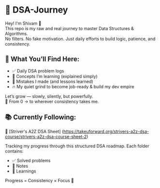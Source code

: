 # 🚀 DSA-Journey

Hey! I'm Shivam 👋  
This repo is my raw and real journey to master Data Structures & Algorithms.  
No filters. No fake motivation. Just daily efforts to build logic, patience, and consistency.

## 📘 What You’ll Find Here:
- ✅ Daily DSA problem logs  
- 🧠 Concepts I’m learning (explained simply)  
- 🔄 Mistakes I made (and lessons learned)  
- 🔥 My quiet grind to become job-ready & build my dev empire  

Let’s grow — slowly, silently, but powerfully.  
📍 From 0 → to wherever consistency takes me.

## 📚 Currently Following:
🔗 [Striver's A2Z DSA Sheet] (https://takeuforward.org/strivers-a2z-dsa-course/strivers-a2z-dsa-course-sheet-2)

Tracking my progress through this structured DSA roadmap. Each folder contains:
- ✅ Solved problems
- 📓 Notes
- 🧠 Learnings

Progress = Consistency × Focus 🚀
